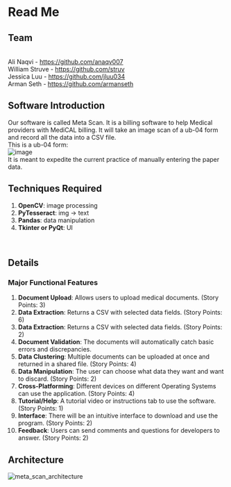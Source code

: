 # Read Me
## Team
<br>Ali Naqvi - https://github.com/anaqv007
<br>William Struve - https://github.com/struv
<br>Jessica Luu - https://github.com/jluu034
<br>Arman Seth - https://github.com/armanseth

## Software Introduction
Our software is called Meta Scan. It is a billing software to help Medical providers with MediCAL billing. It will take an image scan of a ub-04 form and record all the data into a CSV file. 
<br>This is a ub-04 form:
<br>![image](https://github.com/user-attachments/assets/b806edd8-fc13-41bb-bcc6-783dcc262641)
<br>It is meant to expedite the current practice of manually entering the paper data.
<br>

## Techniques Required
1. **OpenCV**: image processing
2. **PyTesseract**: img -> text
3. **Pandas**: data manipulation
4. **Tkinter or PyQt**: UI
<br>

## Details
### Major Functional Features
1. **Document Upload**: Allows users to upload medical documents. (Story Points: 3)
2. **Data Extraction**: Returns a CSV with selected data fields. (Story Points: 6)
3. **Data Extraction**:  Returns a CSV with selected data fields. (Story Points: 2)
4. **Document Validation**: The documents will automatically catch basic errors and discrepancies.
5. **Data Clustering**: Multiple documents can be uploaded at once and returned in a shared file. (Story Points: 4)
6. **Data Manipulation**: The user can choose what data they want and want to discard. (Story Points: 2)
7. **Cross-Platforming**: Different devices on different Operating Systems can use the application. (Story Points: 4)
8. **Tutorial/Help**: A tutorial video or instructions tab to use the software. (Story Points: 1)
9. **Interface**: There will be an intuitive interface to download and use the program. (Story Points: 2)
10. **Feedback**: Users can send comments and questions for developers to answer. (Story Points: 2)


## Architecture
![meta_scan_architecture](https://github.com/user-attachments/assets/bf7e0851-ecc9-4cbd-ad06-26af4615f3da)
